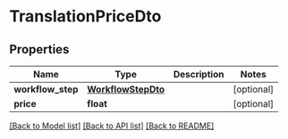 # TranslationPriceDto

## Properties
Name | Type | Description | Notes
------------ | ------------- | ------------- | -------------
**workflow_step** | [**WorkflowStepDto**](WorkflowStepDto.md) |  | [optional] 
**price** | **float** |  | [optional] 

[[Back to Model list]](../README.md#documentation-for-models) [[Back to API list]](../README.md#documentation-for-api-endpoints) [[Back to README]](../README.md)



